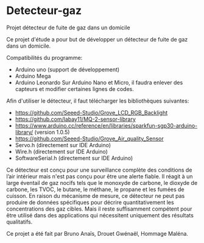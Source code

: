 # Detecteur-gaz
Projet détecteur de fuite de gaz dans un domicile

Ce projet d'étude a pour but de développer un détecteur de fuite de gaz dans un domicile.

Compatibilités du programme:
- Arduino uno (support de développement)
- Arduino Mega
- Arduino Leonardo
Sur Arduino Nano et Micro, il faudra enlever des capteurs et modifier certaines lignes de codes.

Afin d'utiliser le détecteur, il faut télécharger les bibliothèques suivantes:
- https://github.com/Seeed-Studio/Grove_LCD_RGB_Backlight
- https://github.com/labay11/MQ-2-sensor-library
- https://www.arduino.cc/reference/en/libraries/sparkfun-sgp30-arduino-library/ (version 1.0.5)
- https://github.com/Seeed-Studio/Grove_Air_quality_Sensor
- Servo.h (directement sur IDE Arduino)
- Wire.h (directement sur IDE Arduino)
- SoftwareSerial.h (directement sur IDE Arduino)

Ce détecteur est conçu pour une surveillance complète des conditions de l’air intérieur mais n'est pas conçu pour être une alerte fiable.
Il réagit à un large éventail de gaz nocifs tels que le monoxyde de carbone, le dioxyde de carbone, les TVOC, le butane, le méthane, le propane et les fumées de cuisson.
En raison du mécanisme de mesure, ce détecteur ne peut pas produire de données spécifiques pour décrire quantitativement les concentrations des gaz cibles.
Mais il reste suffisamment compétent pour être utilisé dans des applications qui nécessitent uniquement des résultats qualitatifs.

Ce projet a été fait par Bruno Anaïs, Drouet Gwénaël, Hommage Maléna.
